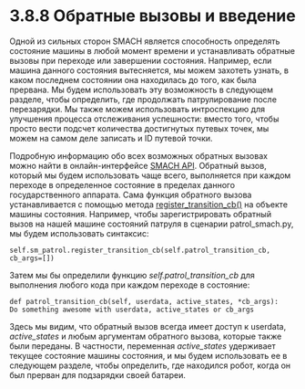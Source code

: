 # 3.8.8 Обратные вызовы и введение

Одной из сильных сторон SMACH является способность определять состояние машины в любой момент времени и устанавливать обратные вызовы при переходе или завершении состояния. Например, если машина данного состояния вытесняется, мы можем захотеть узнать, в каком последнем состоянии она находилась до того, как была прервана. Мы будем использовать эту возможность в следующем разделе, чтобы определить, где продолжать патрулирование после перезарядки. Мы также можем использовать интроспекцию для улучшения процесса отслеживания успешности: вместо того, чтобы просто вести подсчет количества достигнутых путевых точек, мы можем на самом деле записать и ID путевой точки.

Подробную информацию обо всех возможных обратных вызовах можно найти в онлайн-интерфейсе [SMACH API](http://docs.ros.org/jade/api/smach/html/index.html). Обратный вызов, который мы будем использовать чаще всего, выполняется при каждом переходе в определенное состояние в пределах данного государственного аппарата. Сама функция обратного вызова устанавливается с помощью метода [register\_transition\_cb\(\)](http://docs.ros.org/kinetic/api/smach/html/python/smach.sequence.Sequence-class.html) на объекте машины состояния. Например, чтобы зарегистрировать обратный вызов на нашей машине состояний патруля в сценарии patrol\_smach.py, мы будем использовать синтаксис:

```text
self.sm_patrol.register_transition_cb(self.patrol_transition_cb, cb_args=[])
```

Затем мы бы определили функцию _self.patrol\_transition\_cb_ для выполнения любого кода при каждом переходе в состояние:

```text
def patrol_transition_cb(self, userdata, active_states, *cb_args):
Do something awesome with userdata, active_states or cb_args
```

Здесь мы видим, что обратный вызов всегда имеет доступ к userdata, _active\_states_ и любым аргументам обратного вызова, которые также были переданы. В частности, переменная _active\_states_ удерживает текущее состояние машины состояния, и мы будем использовать ее в следующем разделе, чтобы определить, где находился робот, когда он был прерван для подзарядки своей батареи.

